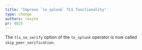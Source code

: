 ```yaml
---
title: "Improve `to_splunk` TLS functionality"
type: change
authors: raxyte
pr: 4825
---
```


The `tls_no_verify` option of the `to_splunk` operator is now called
`skip_peer_verification`.
